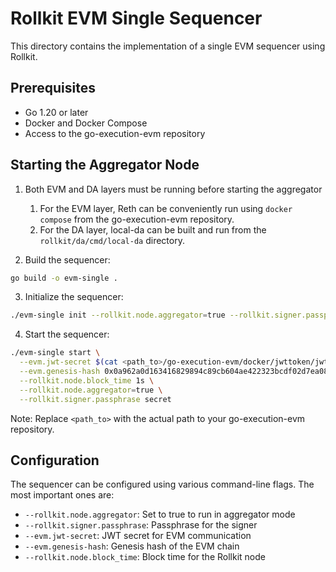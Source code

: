 # Rollkit EVM Single Sequencer

This directory contains the implementation of a single EVM sequencer using Rollkit.

## Prerequisites

- Go 1.20 or later
- Docker and Docker Compose
- Access to the go-execution-evm repository

## Starting the Aggregator Node

1. Both EVM and DA layers must be running before starting the aggregator
   1. For the EVM layer, Reth can be conveniently run using `docker compose` from the go-execution-evm repository.
   2. For the DA layer, local-da can be built and run from the `rollkit/da/cmd/local-da` directory.

2. Build the sequencer:

  ```bash
  go build -o evm-single .
  ```
  
3. Initialize the sequencer:

```bash
./evm-single init --rollkit.node.aggregator=true --rollkit.signer.passphrase secret
```

4. Start the sequencer:

```bash
./evm-single start \
  --evm.jwt-secret $(cat <path_to>/go-execution-evm/docker/jwttoken/jwt.hex) \
  --evm.genesis-hash 0x0a962a0d163416829894c89cb604ae422323bcdf02d7ea08b94d68d3e026a380 \
  --rollkit.node.block_time 1s \
  --rollkit.node.aggregator=true \
  --rollkit.signer.passphrase secret
```

Note: Replace `<path_to>` with the actual path to your go-execution-evm repository.

## Configuration

The sequencer can be configured using various command-line flags. The most important ones are:

- `--rollkit.node.aggregator`: Set to true to run in aggregator mode
- `--rollkit.signer.passphrase`: Passphrase for the signer
- `--evm.jwt-secret`: JWT secret for EVM communication
- `--evm.genesis-hash`: Genesis hash of the EVM chain
- `--rollkit.node.block_time`: Block time for the Rollkit node 
